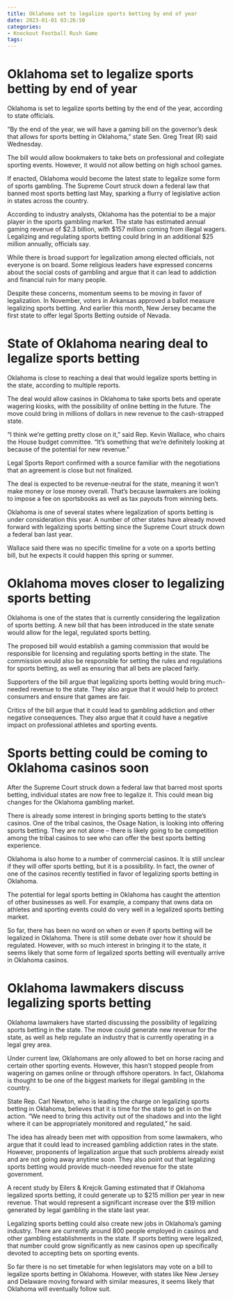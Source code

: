 ```yaml
---
title: Oklahoma set to legalize sports betting by end of year 
date: 2023-01-01 03:26:50
categories:
- Knockout Football Rush Game
tags:
---
```



#  Oklahoma set to legalize sports betting by end of year 

Oklahoma is set to legalize sports betting by the end of the year, according to state officials.

“By the end of the year, we will have a gaming bill on the governor’s desk that allows for sports betting in Oklahoma,” state Sen. Greg Treat (R) said Wednesday.

The bill would allow bookmakers to take bets on professional and collegiate sporting events. However, it would not allow betting on high school games.

If enacted, Oklahoma would become the latest state to legalize some form of sports gambling. The Supreme Court struck down a federal law that banned most sports betting last May, sparking a flurry of legislative action in states across the country.

According to industry analysts, Oklahoma has the potential to be a major player in the sports gambling market. The state has estimated annual gaming revenue of $2.3 billion, with $157 million coming from illegal wagers. Legalizing and regulating sports betting could bring in an additional $25 million annually, officials say.

While there is broad support for legalization among elected officials, not everyone is on board. Some religious leaders have expressed concerns about the social costs of gambling and argue that it can lead to addiction and financial ruin for many people.

Despite these concerns, momentum seems to be moving in favor of legalization. In November, voters in Arkansas approved a ballot measure legalizing sports betting. And earlier this month, New Jersey became the first state to offer legal Sports Betting outside of Nevada.

#  State of Oklahoma nearing deal to legalize sports betting 

Oklahoma is close to reaching a deal that would legalize sports betting in the state, according to multiple reports.

The deal would allow casinos in Oklahoma to take sports bets and operate wagering kiosks, with the possibility of online betting in the future. The move could bring in millions of dollars in new revenue to the cash-strapped state.

“I think we’re getting pretty close on it,” said Rep. Kevin Wallace, who chairs the House budget committee. “It’s something that we’re definitely looking at because of the potential for new revenue.”

Legal Sports Report confirmed with a source familiar with the negotiations that an agreement is close but not finalized.

The deal is expected to be revenue-neutral for the state, meaning it won’t make money or lose money overall. That’s because lawmakers are looking to impose a fee on sportsbooks as well as tax payouts from winning bets.

Oklahoma is one of several states where legalization of sports betting is under consideration this year. A number of other states have already moved forward with legalizing sports betting since the Supreme Court struck down a federal ban last year.

Wallace said there was no specific timeline for a vote on a sports betting bill, but he expects it could happen this spring or summer.

#  Oklahoma moves closer to legalizing sports betting 

Oklahoma is one of the states that is currently considering the legalization of sports betting. A new bill that has been introduced in the state senate would allow for the legal, regulated sports betting.

The proposed bill would establish a gaming commission that would be responsible for licensing and regulating sports betting in the state. The commission would also be responsible for setting the rules and regulations for sports betting, as well as ensuring that all bets are placed fairly.

Supporters of the bill argue that legalizing sports betting would bring much-needed revenue to the state. They also argue that it would help to protect consumers and ensure that games are fair.

Critics of the bill argue that it could lead to gambling addiction and other negative consequences. They also argue that it could have a negative impact on professional athletes and sporting events.

#  Sports betting could be coming to Oklahoma casinos soon 

After the Supreme Court struck down a federal law that barred most sports betting, individual states are now free to legalize it. This could mean big changes for the Oklahoma gambling market.

There is already some interest in bringing sports betting to the state’s casinos. One of the tribal casinos, the Osage Nation, is looking into offering sports betting. They are not alone – there is likely going to be competition among the tribal casinos to see who can offer the best sports betting experience.

Oklahoma is also home to a number of commercial casinos. It is still unclear if they will offer sports betting, but it is a possibility. In fact, the owner of one of the casinos recently testified in favor of legalizing sports betting in Oklahoma.

The potential for legal sports betting in Oklahoma has caught the attention of other businesses as well. For example, a company that owns data on athletes and sporting events could do very well in a legalized sports betting market.

So far, there has been no word on when or even if sports betting will be legalized in Oklahoma. There is still some debate over how it should be regulated. However, with so much interest in bringing it to the state, it seems likely that some form of legalized sports betting will eventually arrive in Oklahoma casinos.

#  Oklahoma lawmakers discuss legalizing sports betting

Oklahoma lawmakers have started discussing the possibility of legalizing sports betting in the state. The move could generate new revenue for the state, as well as help regulate an industry that is currently operating in a legal grey area.

Under current law, Oklahomans are only allowed to bet on horse racing and certain other sporting events. However, this hasn’t stopped people from wagering on games online or through offshore operators. In fact, Oklahoma is thought to be one of the biggest markets for illegal gambling in the country.

State Rep. Carl Newton, who is leading the charge on legalizing sports betting in Oklahoma, believes that it is time for the state to get in on the action. “We need to bring this activity out of the shadows and into the light where it can be appropriately monitored and regulated,” he said.

The idea has already been met with opposition from some lawmakers, who argue that it could lead to increased gambling addiction rates in the state. However, proponents of legalization argue that such problems already exist and are not going away anytime soon. They also point out that legalizing sports betting would provide much-needed revenue for the state government.

A recent study by Eilers & Krejcik Gaming estimated that if Oklahoma legalized sports betting, it could generate up to $215 million per year in new revenue. That would represent a significant increase over the $19 million generated by legal gambling in the state last year.

Legalizing sports betting could also create new jobs in Oklahoma’s gaming industry. There are currently around 800 people employed in casinos and other gambling establishments in the state. If sports betting were legalized, that number could grow significantly as new casinos open up specifically devoted to accepting bets on sporting events.

So far there is no set timetable for when legislators may vote on a bill to legalize sports betting in Oklahoma. However, with states like New Jersey and Delaware moving forward with similar measures, it seems likely that Oklahoma will eventually follow suit.